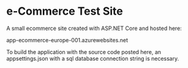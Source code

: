 # e-Commerce Test Site

A small ecommerce site created with ASP.NET Core and hosted here:

app-ecommerce-europe-001.azurewebsites.net

To build the application with the source code posted here, an appsettings.json with a sql database connection string is necessary.
